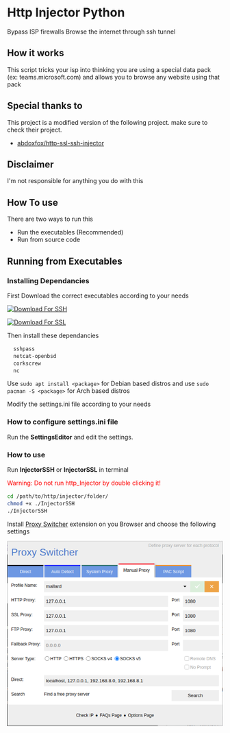 
# Http Injector Python

Bypass ISP firewalls Browse the internet through ssh tunnel



## How it works

This script tricks your isp into thinking you are using a special data pack (ex: teams.microsoft.com)
and allows you to browse any website using that pack
  
## Special thanks to

This project is a modified version of the following project. make sure to check their project.
 - [abdoxfox/http-ssl-ssh-injector](https://github.com/abdoxfox/http-ssl-ssh-injector)
 
  
## Disclaimer
I'm not responsible for anything you do with this

## How To use

There are two ways to run this

- Run the executables (Recommended)
- Run from source code

## Running from Executables

### Installing Dependancies

First Download the correct executables according to your needs

[![Download For SSH](https://img.shields.io/badge/Download_For_SSH-238636?style=for-the-badge&logoColor=white)](https://github.com/SuhasDissa/Http_proxy_injector/releases/download/V1/SSH_Executables.zip)

[![Download For SSL](https://img.shields.io/badge/Download_For_SSL-238636?style=for-the-badge&logoColor=white)](https://github.com/SuhasDissa/Http_proxy_injector/releases/download/V1/SSL_Executables.zip)

Then install these dependancies

```bash
  sshpass
  netcat-openbsd
  corkscrew
  nc
```

Use `sudo apt install <package>` for Debian based distros and use `sudo pacman -S <package>` for Arch based distros

Modify the settings.ini file according to your needs

### How to configure settings.ini file

Run the **SettingsEditor** and edit the settings.

### How to use

Run **InjectorSSH** or **InjectorSSL** in terminal

<p style="color:red;">Warning: Do not run http_Injector by double clicking it!</p>

```bash
cd /path/to/http/injector/folder/
chmod +x ./InjectorSSH
./InjectorSSH
```

Install [Proxy Switcher](https://add0n.com/proxy-switcher.html) extension on you Browser and choose the following settings

![Screenshot](./Screenshot.png)

